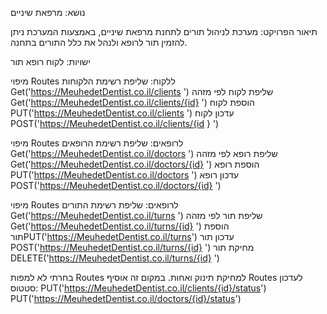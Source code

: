 נושא: מרפאת שיניים

תיאור הפרויקט: 
מערכת לניהול תורים לתחנת מרפאת שיניים, באמצעות המערכת ניתן להזמין תור לרופא ולנהל את כלל התורים בתחנה.

ישויות:
לקוח
רופא
תור

מיפוי Routes ללקוח:
שליפת רשימת הלקוחות Get('https://MeuhedetDentist.co.il/clients ') 
שליפת לקוח לפי מזהה  Get('https://MeuhedetDentist.co.il/clients/{id} ') 
הוספת לקוח PUT('https://MeuhedetDentist.co.il/clients ') 
עדכון לקוח POST('https://MeuhedetDentist.co.il/clients/{id } ')

מיפוי Routes לרופאים: 
שליפת רשימת הרופאים Get('https://MeuhedetDentist.co.il/doctors ') 
שליפת רופא לפי מזהה Get('https://MeuhedetDentist.co.il/doctors/{id} ') 
הוספת רופא PUT('https://MeuhedetDentist.co.il/doctors ') 
עדכון רופא POST('https://MeuhedetDentist.co.il/doctors/{id} ') 

מיפוי Routes לרופאים: 
שליפת רשימת התורים Get('https://MeuhedetDentist.co.il/turns ') 
שליפת תור לפי מזהה  Get('https://MeuhedetDentist.co.il/turns/{id} ') 
הוספת תורPUT('https://MeuhedetDentist.co.il/turns') 
עדכון תור POST('https://MeuhedetDentist.co.il/turns/{id} ') 
מחיקת תור DELETE('https://MeuhedetDentist.co.il/turns/{id} ')

בחרתי לא למפות Routes למחיקת תינוק ואחות. במקום זה אוסיף Routes לעדכון סטטוס:
PUT('https://MeuhedetDentist.co.il/clients/{id}/status') 
PUT('https://MeuhedetDentist.co.il/doctors/{id}/status')
